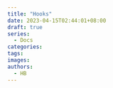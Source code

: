 ```yaml
---
title: "Hooks"
date: 2023-04-15T02:44:01+08:00
draft: true
series:
  - Docs
categories:
tags:
images:
authors:
  - HB
---
```


<!--more-->
